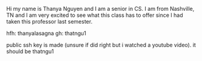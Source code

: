 Hi my name is Thanya Nguyen and I am a senior in CS. I am from Nashville, TN and I am very excited to see what this class has to offer since I had taken this professor last semester.

hfh: thanyalasagna
gh: thatngu1

public ssh key is made (unsure if did right but i watched a youtube video). it should be thatngu1

